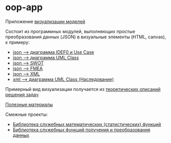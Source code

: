 # oop-app
Приложение [визуализации моделей](https://stankin.github.io/oop-app)

Состоит из программных модулей, выполняющих простые преобразования данных (JSON) в визуальные элементы (HTML, canvas), к примеру:
* [json --> диаграмма IDEF0 и Use Case](https://github.com/stankin/oop-app/wiki/jcase:-приложение-для-визуализации-IDEF0-и-Use-Case)
* [json --> диаграмма UML Class](https://github.com/stankin/oop-app/wiki/json-to-uml-class)
* [json --> SWOT](https://github.com/stankin/oop-app/wiki/jsonToSwot)
* [json --> FMEA](https://github.com/stankin/oop-app/wiki/JSON-to-FMEA)
* [json --> XML](https://github.com/stankin/oop-app/wiki/JSON-to-XML)
* [xml --> диаграмма UML Class (Наследование)](https://github.com/stankin/oop-app/wiki/xml---to--UML-Class-(inheritance))

Примерный вид визуализации получается из [теоретических описаний решения задач](https://github.com/stankin/oop-2018/wiki/%D0%97%D0%B0%D0%B4%D0%B0%D1%87%D0%B8-%D1%82%D0%B5%D0%BE%D1%80%D0%B5%D1%82%D0%B8%D1%87%D0%B5%D1%81%D0%BA%D0%BE%D0%B9-%D1%87%D0%B0%D1%81%D1%82%D0%B8)

[Полезные материалы](https://github.com/stankin/oop-app/wiki/helpful)

Смежные проекты:
* [Библиотека служебных математических (статистических) функций](https://github.com/stankin/oop-stat)
* [Библиотека служебных функций получения и преобразования данных](https://github.com/stankin/oop-model)
